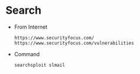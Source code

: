 # Search
- From Internet
  ~~~
  https://www.securityfocus.com/
  https://www.securityfocus.com/vulnerabilities
  
  ~~~

- Command
  ~~~
  searchsploit slmail
  ~~~

